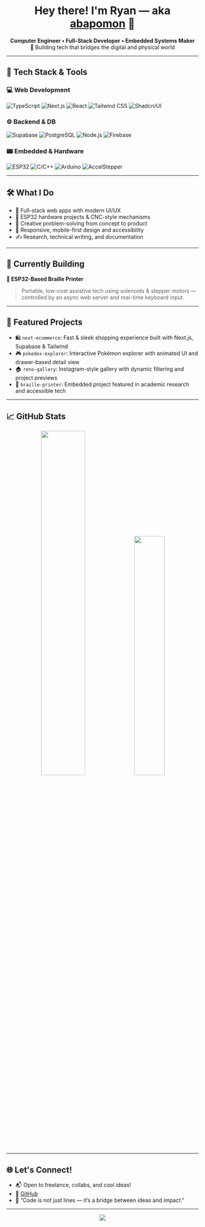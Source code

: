 <h1 align="center">Hey there! I'm Ryan — aka <a href="https://github.com/abapomon">abapomon</a> 👋</h1>

<p align="center">
  <b>Computer Engineer • Full-Stack Developer • Embedded Systems Maker</b><br/>
  🚀 Building tech that bridges the digital and physical world
</p>

---

## 🔧 Tech Stack & Tools

### 💻 Web Development
![TypeScript](https://img.shields.io/badge/-TypeScript-3178C6?style=flat&logo=typescript&logoColor=white)
![Next.js](https://img.shields.io/badge/-Next.js-000?style=flat&logo=next.js)
![React](https://img.shields.io/badge/-React-61DAFB?style=flat&logo=react&logoColor=black)
![Tailwind CSS](https://img.shields.io/badge/-TailwindCSS-38B2AC?style=flat&logo=tailwind-css)
![Shadcn/UI](https://img.shields.io/badge/-Shadcn/UI-000000?style=flat&logo=data:image/svg+xml;base64,...)

### ⚙️ Backend & DB
![Supabase](https://img.shields.io/badge/-Supabase-3ECF8E?style=flat&logo=supabase&logoColor=black)
![PostgreSQL](https://img.shields.io/badge/-PostgreSQL-336791?style=flat&logo=postgresql&logoColor=white)
![Node.js](https://img.shields.io/badge/-Node.js-339933?style=flat&logo=node.js&logoColor=white)
![Firebase](https://img.shields.io/badge/-Firebase-FFCA28?style=flat&logo=firebase)

### 📟 Embedded & Hardware
![ESP32](https://img.shields.io/badge/-ESP32-333333?style=flat&logo=espressif)
![C/C++](https://img.shields.io/badge/-C/C++-00599C?style=flat&logo=c%2b%2b&logoColor=white)
![Arduino](https://img.shields.io/badge/-Arduino-00979D?style=flat&logo=arduino&logoColor=white)
![AccelStepper](https://img.shields.io/badge/-AccelStepper-FFDD00?style=flat&logo=hackaday)

---

## 🛠️ What I Do

- 🔨 Full-stack web apps with modern UI/UX
- 🤖 ESP32 hardware projects & CNC-style mechanisms
- 🧠 Creative problem-solving from concept to product
- 📱 Responsive, mobile-first design and accessibility
- ✍️ Research, technical writing, and documentation

---

## 🌱 Currently Building

**🦾 ESP32-Based Braille Printer**  
> Portable, low-cost assistive tech using solenoids & stepper motors — controlled by an async web server and real-time keyboard input.

---

## 📌 Featured Projects

- 🛍️ `next-ecommerce`: Fast & sleek shopping experience built with Next.js, Supabase & Tailwind  
- 🎮 `pokedex-explorer`: Interactive Pokémon explorer with animated UI and drawer-based detail view  
- 🏠 `reno-gallery`: Instagram-style gallery with dynamic filtering and project previews  
- 🔬 `braille-printer`: Embedded project featured in academic research and accessible tech

---

## 📈 GitHub Stats

<p align="center">
  <img src="https://github-readme-stats.vercel.app/api?username=abapomon&show_icons=true&theme=tokyonight&hide=prs" width="48%" />
  <img src="https://github-readme-stats.vercel.app/api/top-langs/?username=abapomon&layout=compact&theme=tokyonight" width="40%" />
</p>

---

## 🌐 Let's Connect!

- 📬 Open to freelance, collabs, and cool ideas!
- 🔗 [GitHub](https://github.com/abapomon)
- 🧠 “Code is not just lines — it’s a bridge between ideas and impact.”

---

<p align="center">
  <img src="https://capsule-render.vercel.app/api?type=waving&color=0:3ECF8E,100:3178C6&height=100&section=footer"/>
</p>
